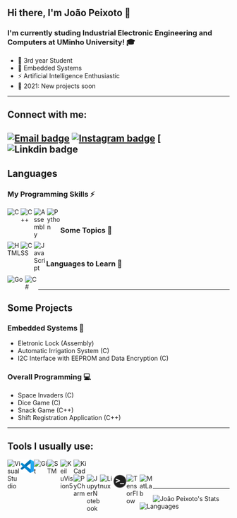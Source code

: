 ## Hi there, I'm João Peixoto 👋
### I'm currently studing Industrial Electronic Engineering and Computers at UMinho University! 🎓

- 🔭 3rd year Student
- 🌱 Embedded Systems
- ⚡ Artificial Intelligence Enthusiastic 
- 🥅 2021: New projects soon

---

## Connect with me:

[![Email badge](https://img.shields.io/badge/-Email-c71610?style=for-the-badge&logo=Gmail&logoColor=white)](mailto:joaopeixotooficial@gmail.com)
[![Instagram badge](https://img.shields.io/badge/-@joaopeixoto_01-critical?style=for-the-badge&logo=Instagram&logoColor=white)](https://www.instagram.com/joaopeixoto_01/)
[![Linkdin badge](https://img.shields.io/badge/joão-peixoto-667a8821a?style=for-the-badge&logo=linkedin&logoColor=white)
---

## Languages 

### My Programming Skills ⚡
<img align="left" alt="C" width="30px" src="https://upload.wikimedia.org/wikipedia/commons/1/18/C_Programming_Language.svg" />
<img align="left" alt="C++" width="30px" src="https://upload.wikimedia.org/wikipedia/commons/1/18/ISO_C%2B%2B_Logo.svg" />
<img align="left" alt="Assembly" width="30px" src="https://cdn.fileinfo.com/img/icons/files/128/asm-5072.png" />
<img align="left" alt="Python" width="30px" src="https://upload.wikimedia.org/wikipedia/commons/thumb/c/c3/Python-logo-notext.svg/110px-Python-logo-notext.svg.png" />
</br>

### Some Topics 🧒
<img align="left" alt="HTML" width="30px" src="https://image.flaticon.com/icons/png/512/174/174854.png" />
<img align="left" alt="CSS" width="30px" src="https://image.flaticon.com/icons/png/512/732/732190.png" />
<img align="left" alt="JavaScript" width="28px" src="https://www.pngix.com/pngfile/big/150-1506301_computer-icons-logo-brand-javascript-angle-javascript-logo.png" />
</br>

### Languages to Learn 🙏
<img align="left" alt="Go" width="40px" height="30px" src="https://upload.wikimedia.org/wikipedia/commons/0/05/Go_Logo_Blue.svg" />
<img align="left" alt="C#" width="30px" src="https://image.flaticon.com/icons/png/512/381/381704.png" />
</br>

---

## Some Projects 

### Embedded Systems 🚀
- Eletronic Lock (Assembly)
- Automatic Irrigation System (C)
- I2C Interface with EEPROM and Data Encryption (C)

### Overall Programming 💻
- Space Invaders (C)
- Dice Game (C)
- Snack Game (C++)
- Shift Registration Application (C++)

---

## Tools I usually use:

<img align="left" alt="Visual Studio" width="30px" src="https://upload.wikimedia.org/wikipedia/commons/5/59/Visual_Studio_Icon_2019.svg" />
<img align="left" alt="Visual Studio Code" width="30px" src="https://raw.githubusercontent.com/github/explore/80688e429a7d4ef2fca1e82350fe8e3517d3494d/topics/visual-studio-code/visual-studio-code.png" />
<img align="left" alt="Git" width="30px" src="https://upload.wikimedia.org/wikipedia/commons/thumb/e/e0/Git-logo.svg/1200px-Git-logo.svg.png" />
<img align="left" alt="STM" width="30px" src="https://www.cynetis-embedded.com/assets/svg/st-stm32-logo.svg" />
<img align="left" alt="Keil uVision5" width="30px" down="3px" src="https://upload.wikimedia.org/wikipedia/en/8/8d/Keil_logo.svg" />
<img align="left" alt="KiCad" width="30px" src="https://upload.wikimedia.org/wikipedia/commons/5/59/KiCad-Logo.svg" />
</br></br>
<img align="left" alt="PyCharm" width="30px" src="https://upload.wikimedia.org/wikipedia/commons/thumb/1/1d/PyCharm_Icon.svg/1200px-PyCharm_Icon.svg.png" />
<img align="left" alt="JupyterNotebook" width="30px" src="https://4.bp.blogspot.com/-BD3ZGiGy9Ms/WuJdYMbSh3I/AAAAAAACPrc/jePCk-BAX_g3_BED91p_zFgqDBJ4lR_JQCLcBGAs/s1600/jupyter.png" />
<img align="left" alt="Linux" width="30px" src="https://upload.wikimedia.org/wikipedia/commons/3/35/Tux.svg" />
<img align="left" alt="Terminal" width="30px" src="https://raw.githubusercontent.com/github/explore/80688e429a7d4ef2fca1e82350fe8e3517d3494d/topics/terminal/terminal.png" />
<img align="left" alt="TensorFlow" width="30px" src="https://upload.wikimedia.org/wikipedia/commons/thumb/2/2d/Tensorflow_logo.svg/1200px-Tensorflow_logo.svg.png" />
<img align="left" alt="MatLab" width="30px" src="https://upload.wikimedia.org/wikipedia/commons/2/21/Matlab_Logo.png" />

</br>

---

![João Peixoto's Stats](https://github-readme-stats.vercel.app/api?username=joaopeixoto13&&show_icons=true&title_color=ffffff&icon_color=bb2acf&text_color=daf7dc&bg_color=151515)
![Languages](https://github-readme-stats.vercel.app/api/top-langs/?username=joaopeixoto13&show_icons=true&theme=radical)



